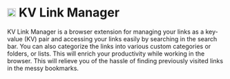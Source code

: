 # <img src="https://raw.githubusercontent.com/Md-Mahir-Asef/kv-link-manager-browser-extension/refs/heads/main/public/logo.ico" alt="Logo" width="20"/> KV Link Manager

KV Link Manager is a browser extension for managing your links as a key-value (KV) pair and accessing your links easily by searching in the search bar. You can also categorize the links into various custom categories or folders, or lists. This will enrich your productivity while working in the browser. This will relieve you of the hassle of finding previously visited links in the messy bookmarks.
